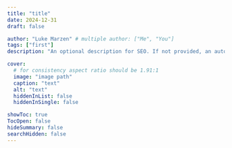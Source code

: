 ```yaml
---
title: "title"
date: 2024-12-31
draft: false

author: "Luke Marzen" # multiple author: ["Me", "You"]
tags: ["first"]
description: "An optional description for SEO. If not provided, an automatically created summary will be used."

cover:
  # for consistency aspect ratio should be 1.91:1
  image: "image path" 
  caption: "text"
  alt: "text"
  hiddenInList: false
  hiddenInSingle: false

showToc: true
TocOpen: false
hideSummary: false
searchHidden: false
---
```


